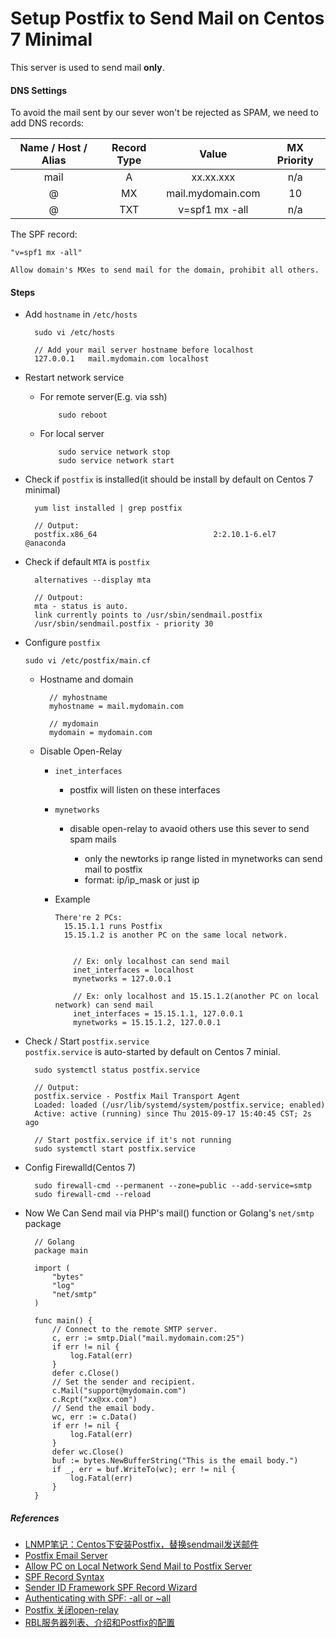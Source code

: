 
# Setup Postfix to Send Mail on Centos 7 Minimal

This server is used to send mail **only**.

#### DNS Settings

To avoid the mail sent by our sever won't be rejected as SPAM, we need to add DNS records:  

| Name / Host / Alias| Record Type |        Value      | MX Priority |
| :----------------: | :---------: | :---------------: | :----------:|
| mail               |  A          | xx.xx.xxx         |   n/a       |
| @                  |  MX         | mail.mydomain.com |   10        |
| @                  |  TXT        | v=spf1 mx -all    |   n/a       |


The SPF record:

    "v=spf1 mx -all"

    Allow domain's MXes to send mail for the domain, prohibit all others.

#### Steps

* Add `hostname` in `/etc/hosts`

        sudo vi /etc/hosts

        // Add your mail server hostname before localhost
        127.0.0.1   mail.mydomain.com localhost

* Restart network service

  * For remote server(E.g. via ssh)
  
            sudo reboot

  * For local server
  
            sudo service network stop
            sudo service network start

* Check if `postfix` is installed(it should be install by default on Centos 7 minimal)

        yum list installed | grep postfix

        // Output:
        postfix.x86_64                          2:2.10.1-6.el7                 @anaconda

* Check if default `MTA` is `postfix`

        alternatives --display mta

        // Outpout:
        mta - status is auto.
        link currently points to /usr/sbin/sendmail.postfix
        /usr/sbin/sendmail.postfix - priority 30
      

* Configure `postfix`

    `sudo vi /etc/postfix/main.cf`

    * Hostname and domain  
    
            // myhostname
            myhostname = mail.mydomain.com

            // mydomain
            mydomain = mydomain.com

    * Disable Open-Relay

      * `inet_interfaces`
        
        * postfix will listen on these interfaces

      * `mynetworks`
           
        * disable open-relay to avaoid others use this sever to send spam mails
            
           * only the newtorks ip range listed in mynetworks can send mail to postfix
           * format: ip/ip_mask or just ip

      * Example
      
            There're 2 PCs:  
              15.15.1.1 runs Postfix  
              15.15.1.2 is another PC on the same local network.     
           

                // Ex: only localhost can send mail
                inet_interfaces = localhost
                mynetworks = 127.0.0.1
            
                // Ex: only localhost and 15.15.1.2(another PC on local network) can send mail
                inet_interfaces = 15.15.1.1, 127.0.0.1
                mynetworks = 15.15.1.2, 127.0.0.1

* Check / Start `postfix.service`  
`postfix.service` is auto-started by default on Centos 7 minial.

        sudo systemctl status postfix.service
        
        // Output:
        postfix.service - Postfix Mail Transport Agent
        Loaded: loaded (/usr/lib/systemd/system/postfix.service; enabled)
        Active: active (running) since Thu 2015-09-17 15:40:45 CST; 2s ago
        
        // Start postfix.service if it's not running
        sudo systemctl start postfix.service

* Config Firewalld(Centos 7)

        sudo firewall-cmd --permanent --zone=public --add-service=smtp
        sudo firewall-cmd --reload

* Now We Can Send mail via PHP's mail() function or Golang's `net/smtp` package

        // Golang
        package main

        import (
            "bytes"
            "log"
            "net/smtp"
        )

        func main() {
            // Connect to the remote SMTP server.
            c, err := smtp.Dial("mail.mydomain.com:25")
            if err != nil {
                log.Fatal(err)
            }
            defer c.Close()
            // Set the sender and recipient.
            c.Mail("support@mydomain.com")
            c.Rcpt("xx@xx.com")
            // Send the email body.
            wc, err := c.Data()
            if err != nil {
                log.Fatal(err)
            }
            defer wc.Close()
            buf := bytes.NewBufferString("This is the email body.")
            if _, err = buf.WriteTo(wc); err != nil {
                log.Fatal(err)
            }
        }

##### References

* [LNMP笔记：Centos下安装Postfix，替换sendmail发送邮件](http://www.cmhello.com/lnmp-centos-postfix.html)
* [Postfix Email Server](http://www.nurdletech.com/linux-notes/mail-server/postfix.html)
* [Allow PC on Local Network Send Mail to Postfix Server](https://github.com/northbright/Notes/blob/master/Linux/mail_server/postfix/allow_pc_on_local_network_send_mail_to_postfix_server.md)
* [SPF Record Syntax](http://www.openspf.org/SPF_Record_Syntax)
* [Sender ID Framework SPF Record Wizard](https://www.microsoft.com/mscorp/safety/content/technologies/senderid/wizard/default.aspx)
* [Authenticating with SPF: -all or ~all](https://wordtothewise.com/2014/06/authenticating-spf/)
* [Postfix 关闭open-relay](http://blog.sina.com.cn/s/blog_6eee530801018x2x.html)
* [RBL服务器列表、介绍和Postfix的配置](http://blog.sina.com.cn/s/blog_6eee530801018x3d.html)